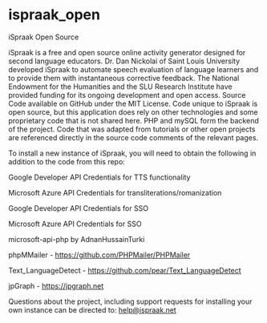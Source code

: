 # ispraak_open
iSpraak Open Source

iSpraak is a free and open source online activity generator designed for second language educators. Dr. Dan Nickolai of Saint Louis University developed iSpraak to automate speech evaluation of language learners and to provide them with instantaneous corrective feedback. The National Endowment for the Humanities and the SLU Research Institute have provided funding for its ongoing development and open access. Source Code available on GitHub under the MIT License. Code unique to iSpraak is open source, but this application does rely on other technologies and some proprietary code that is not shared here. PHP and mySQL form the backend of the project. Code that was adapted from tutorials or other open projects are referenced directly in the source code comments of the relevant pages. 

To install a new instance of iSpraak, you will need to obtain the following in addition to the code from this repo: 

Google Developer API Credentials for TTS functionality

Microsoft Azure API Credentials for transliterations/romanization 

Google Developer API Credentials for SSO

Microsoft Azure API Credentials for SSO

microsoft-api-php by AdnanHussainTurki

phpMMailer - https://github.com/PHPMailer/PHPMailer 

Text_LanguageDetect - https://github.com/pear/Text_LanguageDetect 

jpGraph - https://jpgraph.net

Questions about the project, including support requests for installing your own instance can be directed to: help@ispraak.net

 
